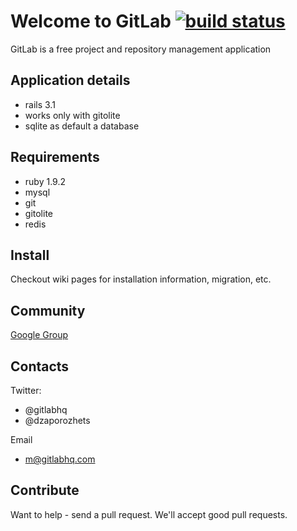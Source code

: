 # Welcome to GitLab [![build status](https://secure.travis-ci.org/gitlabhq/gitlabhq.png)](https://secure.travis-ci.org/gitlabhq/gitlabhq)

GitLab is a free project and repository management application


## Application details

* rails 3.1
* works only with gitolite
* sqlite as default a database

## Requirements

* ruby 1.9.2
* mysql
* git
* gitolite
* redis

## Install

Checkout wiki pages for installation information, migration, etc.

## Community

[Google Group](https://groups.google.com/group/gitlabhq)

## Contacts

Twitter:

 * @gitlabhq
 * @dzaporozhets 

Email

 * m@gitlabhq.com

## Contribute

Want to help - send a pull request.
We'll accept good pull requests.
